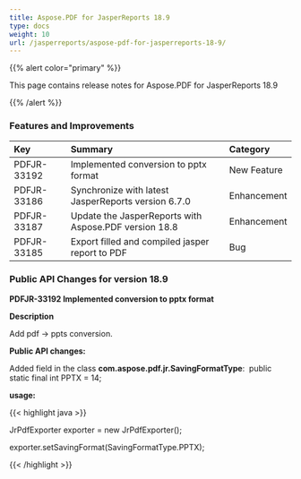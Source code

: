 ```yaml
---
title: Aspose.PDF for JasperReports 18.9
type: docs
weight: 10
url: /jasperreports/aspose-pdf-for-jasperreports-18-9/
---
```


{{% alert color="primary" %}} 

This page contains release notes for Aspose.PDF for JasperReports 18.9

{{% /alert %}}
### **Features and Improvements**

|**Key**|**Summary**|**Category**|
| :- | :- | :- |
|PDFJR-33192|Implemented conversion to pptx format|New Feature|
|PDFJR-33186|Synchronize with latest JasperReports version 6.7.0|Enhancement|
|PDFJR-33187|Update the JasperReports with Aspose.PDF version 18.8|Enhancement|
|PDFJR-33185|Export filled and compiled jasper report to PDF|Bug|
### **Public API Changes for version 18.9**
**PDFJR-33192 Implemented conversion to pptx format**

**Description**

Add pdf -> ppts conversion.

**Public API changes:**

Added field in the class **com.aspose.pdf.jr.SavingFormatType**: 
public static final int PPTX = 14;

**usage:**

{{< highlight java >}}

 JrPdfExporter exporter = new JrPdfExporter();

exporter.setSavingFormat(SavingFormatType.PPTX);

{{< /highlight >}}
